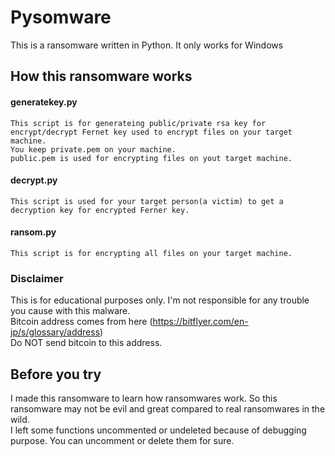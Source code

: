 # Pysomware

This is a ransomware written in Python. It only works for Windows

## How this ransomware works
#### generatekey.py
```
This script is for generateing public/private rsa key for encrypt/decrypt Fernet key used to encrypt files on your target machine.
You keep private.pem on your machine.
public.pem is used for encrypting files on yout target machine.
```
#### decrypt.py
```
This script is used for your target person(a victim) to get a decryption key for encrypted Ferner key.
```
#### ransom.py
```
This script is for encrypting all files on your target machine.
```

### Disclaimer
This is for educational purposes only. I'm not responsible for any trouble you cause with this malware.<br />
Bitcoin address comes from here (https://bitflyer.com/en-jp/s/glossary/address)<br />
Do NOT send bitcoin to this address.

## Before you try
I made this ransomware to learn how ransomwares work. So this ransomware may not be evil and great compared to real ransomwares in the wild.<br />
I left some functions uncommented or undeleted because of debugging purpose. You can uncomment or delete them for sure.